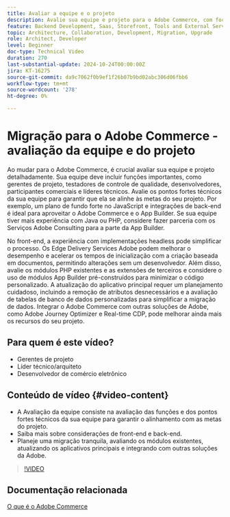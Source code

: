 ```yaml
---
title: Avaliar a equipe e o projeto
description: Avalie sua equipe e projeto para o Adobe Commerce, com foco em funções, pontos fortes técnicos, front-end e considerações de back-end para uma migração bem-sucedida.
feature: Backend Development, Saas, Storefront, Tools and External Services
topic: Architecture, Collaboration, Development, Migration, Upgrade
role: Architect, Developer
level: Beginner
doc-type: Technical Video
duration: 270
last-substantial-update: 2024-10-24T00:00:00Z
jira: KT-16275
source-git-commit: da9c7062f0b9ef1f26b07b9bd02abc306d06fbb6
workflow-type: tm+mt
source-wordcount: '278'
ht-degree: 0%

---
```



# Migração para o Adobe Commerce - avaliação da equipe e do projeto

Ao mudar para o Adobe Commerce, é crucial avaliar sua equipe e projeto detalhadamente. Sua equipe deve incluir funções importantes, como gerentes de projeto, testadores de controle de qualidade, desenvolvedores, participantes comerciais e líderes técnicos. Avalie os pontos fortes técnicos da sua equipe para garantir que ela se alinhe às metas do seu projeto. Por exemplo, um plano de fundo forte no JavaScript e integrações de back-end é ideal para aproveitar o Adobe Commerce e o App Builder. Se sua equipe tiver mais experiência com Java ou PHP, considere fazer parceria com os Serviços Adobe Consulting para a parte da App Builder.

No front-end, a experiência com implementações headless pode simplificar o processo. Os Edge Delivery Services Adobe podem melhorar o desempenho e acelerar os tempos de inicialização com a criação baseada em documentos, permitindo alterações sem um desenvolvedor. Além disso, avalie os módulos PHP existentes e as extensões de terceiros e considere o uso de módulos App Builder pré-construídos para minimizar o código personalizado. A atualização do aplicativo principal requer um planejamento cuidadoso, incluindo a remoção de atributos desnecessários e a avaliação de tabelas de banco de dados personalizadas para simplificar a migração de dados. Integrar o Adobe Commerce com outras soluções de Adobe, como Adobe Journey Optimizer e Real-time CDP, pode melhorar ainda mais os recursos do seu projeto.

## Para quem é este vídeo?

* Gerentes de projeto
* Líder técnico/arquiteto
* Desenvolvedor de comércio eletrônico

## Conteúdo de vídeo {#video-content}

* A Avaliação da equipe consiste na avaliação das funções e dos pontos fortes técnicos da sua equipe para garantir o alinhamento com as metas do projeto.
* Saiba mais sobre considerações de front-end e back-end.
* Planeje uma migração tranquila, avaliando os módulos existentes, atualizando os aplicativos principais e integrando com outras soluções da Adobe.
 
>[!VIDEO](https://video.tv.adobe.com/v/3447449/?learn=on&captions=por_br)

## Documentação relacionada

[O que é o Adobe Commerce](https://experienceleague.adobe.com/pt-br/docs/commerce-admin/start/about)
